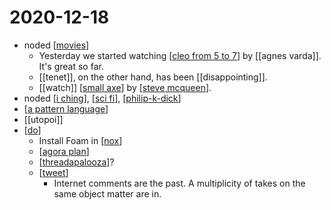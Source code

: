 # 2020-12-18

- noded [[movies]]
  - Yesterday we started watching [[cleo from 5 to 7]] by [[agnes varda]]. It's great so far.
  - [[tenet]], on the other hand, has been [[disappointing]].
  - [[watch]] [[small axe]] by [[steve mcqueen]].
- noded [[i ching]], [[sci fi]], [[philip-k-dick]]
- [[a pattern language]]
- [[utopoi]]
- [[do]]
  - Install Foam in [[nox]]
  - [[agora plan]]
  - [[threadapalooza]]?
  - [[tweet]]
    - Internet comments are the past. A multiplicity of takes on the same object matter are in.

[//begin]: # "Autogenerated link references for markdown compatibility"
[movies]: ../movies "Movies"
[cleo from 5 to 7]: ../cleo-from-5-to-7 "Cleo from 5 to 7"
[small axe]: ../small-axe "Small Axe"
[steve mcqueen]: ../steve-mcqueen "Steve Mcqueen"
[i ching]: ../i-ching "I Ching"
[sci fi]: ../sci-fi "Sci-fi"
[philip-k-dick]: ../philip-k-dick "Philip K. Dick"
[a pattern language]: ../a-pattern-language "A Pattern Language"
[do]: ../do "Do"
[nox]: ../nox "Nox"
[agora plan]: ../agora-plan "Agora Plan"
[threadapalooza]: ../threadapalooza "Threadapalooza"
[tweet]: ../tweet "Tweet"
[//end]: # "Autogenerated link references"